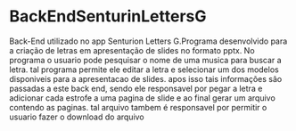 # BackEndSenturinLettersG
Back-End utilizado no app Senturion Letters G.Programa desenvolvido para a criação de letras em apresentação de slides no formato pptx.
No programa o usuario pode pesquisar o nome de uma musica para buscar a letra. tal programa permite ele editar a letra e selecionar 
um dos modelos disponiveis para a apresentacao de slides. apos isso tais informações são passadas a este back end, sendo ele responsavel
por pegar a letra e adicionar cada estrofe a uma pagina de slide e ao final gerar um arquivo contendo as paginas. tal arquivo tambem é responsavel
por permitir o usuario fazer o download do arquivo
